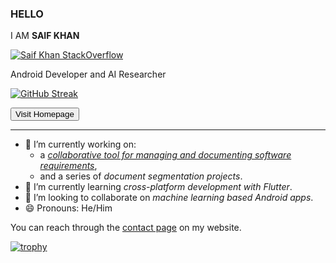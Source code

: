 ### HELLO
I AM __SAIF KHAN__ 

[![Saif Khan StackOverflow](https://github-readme-stackoverflow.vercel.app/?userID=4690466&theme=dark)](https://stackoverflow.com/users/4690466/سیف-خان)


Android Developer and AI Researcher

[![GitHub Streak](https://github-readme-streak-stats.herokuapp.com?user=saifkhichi96&theme=github-dark&hide_border=true)](https://git.io/streak-stats)

<a href="https://www.saifkhichi.com/">
  <button class="mdc-button mdc-button--unelevated">Visit Homepage</button>
</a>
<hr>

- 🔭 I’m currently working on:
  - a [_collaborative tool for managing and documenting software requirements_](https://www.saifkhichi.com/projects/recatalyst/),
  - and a series of _document segmentation projects_.
- 🌱 I’m currently learning _cross-platform development with Flutter_.
- 👯 I’m looking to collaborate on _machine learning based Android apps_.
- 😄 Pronouns: He/Him

You can reach through the [contact page](https://www.saifkhichi.com/contact/) on my website.

[![trophy](https://github-profile-trophy.vercel.app/?username=saifkhichi96&theme=onedark)](https://github.com/ryo-ma/github-profile-trophy)

<!-- 
- 🤔 I’m looking for help with ...
- 💬 Ask me about ...
- ⚡ Fun fact: ...
-->

